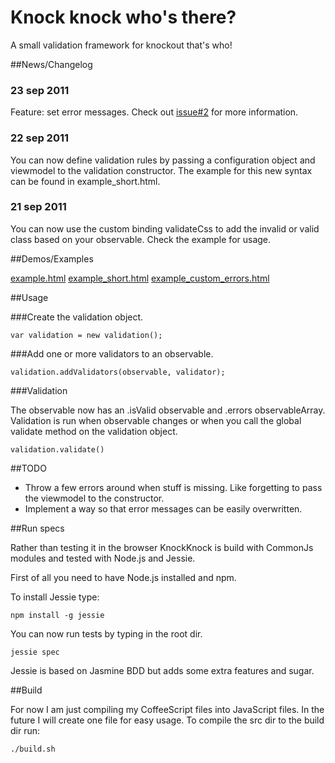 # Knock knock who's there?

A small validation framework for knockout that's who!


##News/Changelog

### 23 sep 2011

Feature: set error messages. Check out [issue#2](https://github.com/Enome/knockknock/issues/2) for more information.

### 22 sep 2011

You can now define validation rules by passing a configuration object and viewmodel to the validation constructor. The example for this new syntax can be found in example\_short.html. 

### 21 sep 2011

You can now use the custom binding validateCss to add the invalid or valid class based on your observable. Check the example for usage.


##Demos/Examples

[example.html](http://knockknock.ep.io/example.html)
[example\_short.html](http://knockknock.ep.io/example_short.html)
[example\_custom\_errors.html](http://knockknock.ep.io/example_custom_errors.html)


##Usage

###Create the validation object.
  
    var validation = new validation();

###Add one or more validators to an observable.

    validation.addValidators(observable, validator);

###Validation

The observable now has an .isValid observable and .errors observableArray. Validation is run when observable changes or when you call the global validate method on the validation object.

    validation.validate()


##TODO

 - Throw a few errors around when stuff is missing. Like forgetting to pass the viewmodel to the constructor.
 - Implement a way so that error messages can be easily overwritten.

##Run specs

Rather than testing it in the browser KnockKnock  is build with CommonJs modules and tested with Node.js and Jessie. 

First of all you need to have Node.js installed and npm. 

To install Jessie type:

    npm install -g jessie


You can now run tests by typing in the root dir.

    jessie spec 

Jessie is based on Jasmine BDD but adds some extra features and sugar.

##Build 

For now I am just compiling my CoffeeScript files into JavaScript files. In the future I will create one file for easy usage. To compile the src dir to the build dir run:

    ./build.sh

